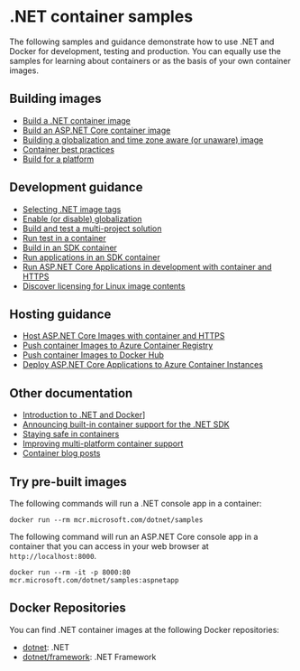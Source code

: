 # .NET container samples

The following samples and guidance demonstrate how to use .NET and Docker for development, testing and production. You can equally use the samples for learning about containers or as the basis of your own container images.

## Building images

* [Build a .NET container image](dotnetapp/README.md)
* [Build an ASP.NET Core container image](aspnetapp/README.md)
* [Building a globalization and time zone aware (or unaware) image](globalapp/README.md)
* [Container best practices](container-best-practices.md)
* [Build for a platform](build-for-a-platform.md)

## Development guidance

* [Selecting .NET image tags](../documentation/supported-tags.md)
* [Enable (or disable) globalization](enable-globalization.md)
* [Build and test a multi-project solution](complexapp/README.md)
* [Run test in a container](run-tests-in-sdk-container.md)
* [Build in an SDK container](build-in-sdk-container.md)
* [Run applications in an SDK container](run-in-sdk-container.md)
* [Run ASP.NET Core Applications in development with container and HTTPS](run-aspnetcore-https-development.md)
* [Discover licensing for Linux image contents](https://github.com/dotnet/dotnet-docker/blob/main/documentation/image-artifact-details.md)

## Hosting guidance

* [Host ASP.NET Core Images with container and HTTPS](host-aspnetcore-https.md)
* [Push container Images to Azure Container Registry](push-image-to-acr.md)
* [Push container Images to Docker Hub](push-image-to-dockerhub.md)
* [Deploy ASP.NET Core Applications to Azure Container Instances](deploy-container-to-aci.md)

## Other documentation

* [Introduction to .NET and Docker](https://learn.microsoft.com/dotnet/core/docker/)]
* [Announcing built-in container support for the .NET SDK](https://devblogs.microsoft.com/dotnet/announcing-builtin-container-support-for-the-dotnet-sdk/)
* [Staying safe in containers](https://devblogs.microsoft.com/dotnet/staying-safe-with-dotnet-containers/)
* [Improving multi-platform container support](https://devblogs.microsoft.com/dotnet/improving-multiplatform-container-support/)
* [Container blog posts](https://devblogs.microsoft.com/dotnet/category/containers/)

## Try pre-built images

The following commands will run a .NET console app in a container:

```console
docker run --rm mcr.microsoft.com/dotnet/samples
```

The following command will run an ASP.NET Core console app in a container that you can access in your web browser at `http://localhost:8000`.

```console
docker run --rm -it -p 8000:80 mcr.microsoft.com/dotnet/samples:aspnetapp
```

## Docker Repositories

You can find .NET container images at the following Docker repositories:

* [dotnet](https://hub.docker.com/_/microsoft-dotnet/): .NET
* [dotnet/framework](https://hub.docker.com/_/microsoft-dotnet-framework/): .NET Framework
